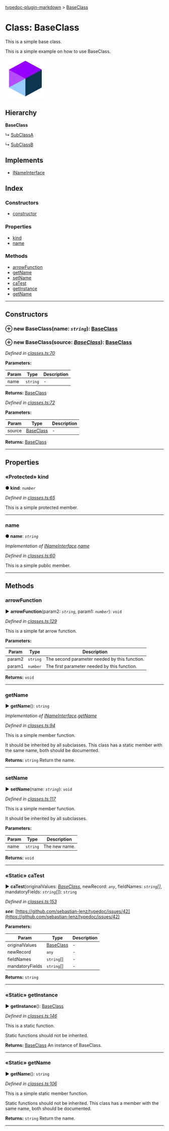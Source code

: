 [typedoc-plugin-markdown](../README.md) > [BaseClass](../classes/baseclass.md)



# Class: BaseClass


This is a simple base class.

This is a simple example on how to use BaseClass.

![My image alt text](../media/logo-128.png)

## Hierarchy

**BaseClass**

↳  [SubClassA](subclassa.md)




↳  [SubClassB](subclassb.md)








## Implements

* [INameInterface](../interfaces/inameinterface.md)

## Index

### Constructors

* [constructor](baseclass.md#markdown-header-constructor)


### Properties

* [kind](baseclass.md#markdown-header-protected-kind)
* [name](baseclass.md#markdown-header-name)


### Methods

* [arrowFunction](baseclass.md#markdown-header-arrowfunction)
* [getName](baseclass.md#markdown-header-getname)
* [setName](baseclass.md#markdown-header-setname)
* [caTest](baseclass.md#markdown-header-static-catest)
* [getInstance](baseclass.md#markdown-header-static-getinstance)
* [getName](baseclass.md#markdown-header-static-getname)



---
## Constructors



### ⊕ **new BaseClass**(name: *`string`*): [BaseClass](baseclass.md)


### ⊕ **new BaseClass**(source: *[BaseClass](baseclass.md)*): [BaseClass](baseclass.md)



*Defined in [classes.ts:70](https://bitbucket.org/owner/repository_name/src/master/src/classes.ts?fileviewer&amp;#x3D;file-view-default#classes.ts-70)*



**Parameters:**

| Param | Type | Description |
| ------ | ------ | ------ |
| name | `string`   |  - |





**Returns:** [BaseClass](baseclass.md)


*Defined in [classes.ts:72](https://bitbucket.org/owner/repository_name/src/master/src/classes.ts?fileviewer&amp;#x3D;file-view-default#classes.ts-72)*



**Parameters:**

| Param | Type | Description |
| ------ | ------ | ------ |
| source | [BaseClass](baseclass.md)   |  - |





**Returns:** [BaseClass](baseclass.md)

---


## Properties


### «Protected» kind

**●  kind**:  *`number`* 

*Defined in [classes.ts:65](https://bitbucket.org/owner/repository_name/src/master/src/classes.ts?fileviewer&amp;#x3D;file-view-default#classes.ts-65)*



This is a simple protected member.




___



###  name

**●  name**:  *`string`* 

*Implementation of [INameInterface](../interfaces/inameinterface.md).[name](../interfaces/inameinterface.md#markdown-header-name)*

*Defined in [classes.ts:60](https://bitbucket.org/owner/repository_name/src/master/src/classes.ts?fileviewer&amp;#x3D;file-view-default#classes.ts-60)*



This is a simple public member.




___


## Methods


###  arrowFunction

► **arrowFunction**(param2: *`string`*, param1: *`number`*): `void`




*Defined in [classes.ts:129](https://bitbucket.org/owner/repository_name/src/master/src/classes.ts?fileviewer&amp;#x3D;file-view-default#classes.ts-129)*



This is a simple fat arrow function.


**Parameters:**

| Param | Type | Description |
| ------ | ------ | ------ |
| param2 | `string`   |  The second parameter needed by this function. |
| param1 | `number`   |  The first parameter needed by this function. |





**Returns:** `void`





___



###  getName

► **getName**(): `string`




*Implementation of [INameInterface](../interfaces/inameinterface.md).[getName](../interfaces/inameinterface.md#markdown-header-getname)*

*Defined in [classes.ts:94](https://bitbucket.org/owner/repository_name/src/master/src/classes.ts?fileviewer&amp;#x3D;file-view-default#classes.ts-94)*



This is a simple member function.

It should be inherited by all subclasses. This class has a static member with the same name, both should be documented.




**Returns:** `string`
Return the name.






___



###  setName

► **setName**(name: *`string`*): `void`




*Defined in [classes.ts:117](https://bitbucket.org/owner/repository_name/src/master/src/classes.ts?fileviewer&amp;#x3D;file-view-default#classes.ts-117)*



This is a simple member function.

It should be inherited by all subclasses.


**Parameters:**

| Param | Type | Description |
| ------ | ------ | ------ |
| name | `string`   |  The new name. |





**Returns:** `void`





___



### «Static» caTest

► **caTest**(originalValues: *[BaseClass](baseclass.md)*, newRecord: *`any`*, fieldNames: *`string`[]*, mandatoryFields: *`string`[]*): `string`




*Defined in [classes.ts:153](https://bitbucket.org/owner/repository_name/src/master/src/classes.ts?fileviewer&amp;#x3D;file-view-default#classes.ts-153)*


*__see__*: [https://github.com/sebastian-lenz/typedoc/issues/42](https://github.com/sebastian-lenz/typedoc/issues/42)


**Parameters:**

| Param | Type | Description |
| ------ | ------ | ------ |
| originalValues | [BaseClass](baseclass.md)   |  - |
| newRecord | `any`   |  - |
| fieldNames | `string`[]   |  - |
| mandatoryFields | `string`[]   |  - |





**Returns:** `string`





___



### «Static» getInstance

► **getInstance**(): [BaseClass](baseclass.md)




*Defined in [classes.ts:146](https://bitbucket.org/owner/repository_name/src/master/src/classes.ts?fileviewer&amp;#x3D;file-view-default#classes.ts-146)*



This is a static function.

Static functions should not be inherited.




**Returns:** [BaseClass](baseclass.md)
An instance of BaseClass.






___



### «Static» getName

► **getName**(): `string`




*Defined in [classes.ts:106](https://bitbucket.org/owner/repository_name/src/master/src/classes.ts?fileviewer&amp;#x3D;file-view-default#classes.ts-106)*



This is a simple static member function.

Static functions should not be inherited. This class has a member with the same name, both should be documented.




**Returns:** `string`
Return the name.






___


